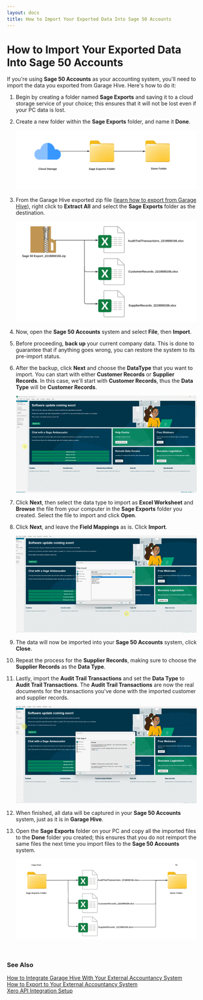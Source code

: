 ```yaml
---
layout: docs
title: How to Import Your Exported Data Into Sage 50 Accounts
---
```


# How to Import Your Exported Data Into Sage 50 Accounts

If you're using **Sage 50 Accounts** as your accounting system, you'll need to import the data you exported from Garage Hive. Here's how to do it:
1. Begin by creating a folder named **Sage Exports** and saving it to a cloud storage service of your choice; this ensures that it will not be lost even if your PC data is lost.
2. Create a new folder within the **Sage Exports** folder, and name it **Done**.

   ![](media/garagehive-import-exported-data-to-sage1.png)


3. From the Garage Hive exported zip file ([learn how to export from Garage Hive](garagehive-finance-accountancy-export.html)), right click to **Extract All** and select the **Sage Exports** folder as the destination.

   ![](media/garagehive-import-exported-data-to-sage2.png)

4. Now, open the **Sage 50 Accounts** system and select **File**, then **Import**.
5. Before proceeding, **back up** your current company data. This is done to guarantee that if anything goes wrong, you can restore the system to its pre-import status.
6. After the backup, click **Next** and choose the **DataType** that you want to import. You can start with either **Customer Records** or **Supplier Records**. In this case, we'll start with **Customer Records**, thus the **Data Type** will be **Customer Records**.

   ![](media/garagehive-import-exported-data-to-sage3.gif)

7. Click **Next**, then select the data type to import as **Excel Worksheet** and **Browse** the file from your computer in the **Sage Exports** folder you created. Select the file to import and click **Open**.
8. Click **Next**, and leave the **Field Mappings** as is. Click **Import**.

   ![](media/garagehive-import-exported-data-to-sage4.gif)

9.  The data will now be imported into your **Sage 50 Accounts** system, click **Close**.
1. Repeat the process for the **Supplier Records**, making sure to choose the **Supplier Records** as the **Data Type**.
1. Lastly, import the **Audit Trail Transactions** and set the **Data Type** to **Audit Trail Transactions**. The **Audit Trail Transactions** are now the real documents for the transactions you've done with the imported customer and supplier records.

   ![](media/garagehive-import-exported-data-to-sage5.gif)

1. When finished, all data will be captured in your **Sage 50 Accounts** system, just as it is in **Garage Hive**.
1. Open the **Sage Exports** folder on your PC and copy all the imported files to the **Done** folder you created; this ensures that you do not reimport the same files the next time you import files to the **Sage 50 Accounts** system.

   ![](media/garagehive-import-exported-data-to-sage6.png)


<br>

### **See Also**

[How to Integrate Garage Hive With Your External Accountancy System](garagehive-external-accountancy-integration.html) \
[How to Export to Your External Accountancy System](garagehive-finance-accountancy-export.html) \
[Xero API Integration Setup](xero-api-integration.html)